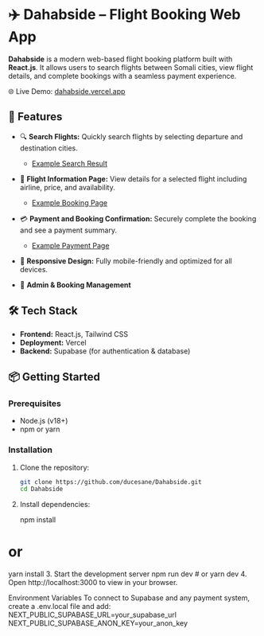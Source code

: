  # ✈️ Dahabside – Flight Booking Web App

**Dahabside** is a modern web-based flight booking platform built with **React.js**. It allows users to search flights between Somali cities, view flight details, and complete bookings with a seamless payment experience.

🌐 Live Demo: [dahabside.vercel.app](https://dahabside.vercel.app)

## 🚀 Features

- 🔍 **Search Flights:** Quickly search flights by selecting departure and destination cities.
  - [Example Search Result](https://dahabside.vercel.app/searchresults?from=Mogadishu&to=Garowe)

- 📄 **Flight Information Page:** View details for a selected flight including airline, price, and availability.
  - [Example Booking Page](https://dahabside.vercel.app/booking?flight=890ac637-3692-42d7-b8b7-b0ad6ceb26c8&day=Monday&date=2025-06-01)

- 💳 **Payment and Booking Confirmation:** Securely complete the booking and see a payment summary.
  - [Example Payment Page](https://dahabside.vercel.app/payment?flight=890ac637-3692-42d7-b8b7-b0ad6ceb26c8&day=Monday&date=2025-06-01)

- 📱 **Responsive Design:** Fully mobile-friendly and optimized for all devices.
- 🧾 **Admin & Booking Management**  

## 🛠️ Tech Stack

- **Frontend:** React.js, Tailwind CSS
- **Deployment:** Vercel
- **Backend:** Supabase (for authentication & database)

## 📦 Getting Started

### Prerequisites

- Node.js (v18+)
- npm or yarn

### Installation

1. Clone the repository:
   ```bash
   git clone https://github.com/ducesane/Dahabside.git
   cd Dahabside
2. Install dependencies:

   npm install
  # or
  yarn install
3. Start the development server
      npm run dev
    # or
    yarn dev
4. Open http://localhost:3000 to view in your browser.

Environment Variables
To connect to Supabase and any payment system, create a .env.local file and add:
NEXT_PUBLIC_SUPABASE_URL=your_supabase_url
NEXT_PUBLIC_SUPABASE_ANON_KEY=your_anon_key



